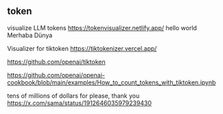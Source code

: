 ## token


visualize LLM tokens
https://tokenvisualizer.netlify.app/
hello world
Merhaba Dünya


Visualizer for tiktoken
https://tiktokenizer.vercel.app/

https://github.com/openai/tiktoken

https://github.com/openai/openai-cookbook/blob/main/examples/How_to_count_tokens_with_tiktoken.ipynb

tens of millions of dollars for please, thank you
https://x.com/sama/status/1912646035979239430
